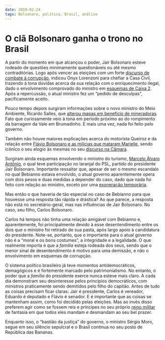 ```yaml
---
date: 2019-02-24
tags: Bolsonaro, política, Brasil, análise
---
```


# O clã Bolsonaro ganha o trono no Brasil

A partir do momento em que alcançou o poder, Jair Bolsonaro esteve rodeado de questões minimamente questionáveis ou até mesmo contraditórias. Logo após vencer as eleições com um forte [discurso de combate à corrupção](https://g1.globo.com/politica/eleicoes/2018/noticia/2018/10/27/bolsonaro-defende-combate-a-corrupcao-e-diz-que-se-eleito-nao-vai-trocar-cargos-por-apoio.ghtml), indicou Onyx Lorenzoni para chefiar a Casa Civil, trazendo à tona dúvidas acerca da sua relação com o enriquecimento ilegal, dado o envolvimento comprovado do ministro em [esquemas de Caixa 2](https://congressoemfoco.uol.com.br/especial/noticias/em-video-deputado-onyx-lorenzoni-admite-ter-recebido-dinheiro-de-caixa-2/). Após a repercussão, o atual ministro fez um “pedido de desculpas”, pacificamente aceito.

Pouco tempo depois surgiram informações sobre o novo ministro do Meio Ambiente, Ricardo Salles, que [alterou mapas em benefício de mineradoras](https://theintercept.com/2019/02/03/ricardo-salles-mineradoras/). Fato que curiosamente veio à tona em período próximo ao do rompimento da barragem da Vale em Brumadinho. E mais uma vez, nada foi feito pelo governo.

Também não houve maiores explicações acerca do motorista Queiroz e da relação entre [Flávio Bolsonaro e as milícias que mataram Marielle](https://brasil.elpais.com/brasil/2019/01/22/politica/1548165508_401944.html), sendo icônico o seu elogio às mesmas no seu [discurso na Câmara](https://oglobo.globo.com/brasil/jair-bolsonaro-defendeu-chefe-de-milicia-em-discurso-na-camara-23401641).

Surgiram ainda esquemas envolvendo o ministro do turismo, [Marcelo Álvaro Antônio](https://www.bbc.com/portuguese/brasil-47318192), o qual teve participação no laranjal do PSL, partido do presidente Jair Bolsonaro. Importante ressaltar que, apesar de ser o mesmo escandalo no qual Bebianno estava envolvido, o atual governo aparentemente opera com dois pesos e duas medidas a depender do caso, dado que nada foi feito com relação ao ministro, exceto por uma [exoneração temporária](https://brasil.elpais.com/brasil/2019/02/06/politica/1549449695_549510.html).

Mas então o que haveria de tão especial no caso de Bebianno para que houvesse uma resposta tão rápida e drástica? Ao que parece, a resposta não está no secretário-geral, mas nas influências de Jair Bolsonaro. No caso, seu filho, Carlos Bolsonaro.

Carlos há tempos não tinha uma relação amigável com Bebianno e, aparentemente, foi principalmente devido à esse desentendimento entre os dois que o ministro foi retirado de sua pasta, após largo apoio à candidatura do presidente. Note-se, portanto, que o importante para o atual governo não é a “moral e os bons costumes”, a integridade e a legalidade. O que realmente importa é que a _família_ esteja rodeada dos seus, sendo que o menor sinal de desentendimento é motivo para uma demissão, e não o envolvimento em esquemas de corrupção.

O sistema político brasileiro já teve momentos antidemocráticos, demagógicos e é fortemente marcado pelo patrimonialismo. No entanto, o poder que a _família_ do presidente exerce nunca esteve mais claro. A cada dia demonstram seu desinteresse pelos princípios democráticos, com ministros praticamente sendo demitidos pelo filho do capitão. Antes de tudo as coisas precisam ficar claras: Jair é presidente, Carlos é vereador, Eduardo é deputado e Flávio é senador. E é importante que as coisas se mantenham assim, como foi decidido pelas eleições. Mas ao invés disso preferem agir como se fossem reis e príncipes no seu próprio [reino militar](https://brasil.elpais.com/brasil/2019/02/19/politica/1550608227_589926.html#?id_externo_nwl=newsletter_brasil20190223) de fantasia em que todos eles mandam e desmandam ao seu bel prazer.

Enquanto isso, o “bastião da justiça” do governo, o ministro Sérgio Moro, segue em seu silêncio sepulcral e o Brasil continua no seu posto de República das Bananas.
